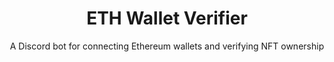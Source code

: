 ---
title: ETH Wallet Verifier
subtitle: A Discord bot for connecting Ethereum wallets and verifying NFT ownership
slug: mmm-wallets
index: 6
main-image: /images/portfolio/mmm-wallets/start.png
demo: https://discord.gg/minimetamonnft
tech: [node, discord, js]
images: [
  /images/portfolio/mmm-wallets/start.png, 
  /images/portfolio/mmm-wallets/view.png,
  /images/portfolio/mmm-wallets/link-prompt.png,
  /images/portfolio/mmm-wallets/website-linked.png,
  /images/portfolio/mmm-wallets/discord-linked.png,
  /images/portfolio/mmm-wallets/edit-2.png,
  /images/portfolio/mmm-wallets/unlink.png,
  /images/portfolio/mmm-wallets/logs.png
]
---